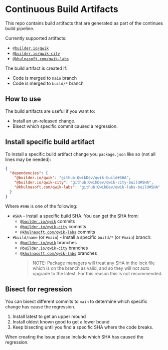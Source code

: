 # Continuous Build Artifacts

This repo contains build artifacts that are generated as part of the continues build pipeline.

Currently supported artifacts:

- [`@builder.io/qwik`](https://github.com/QwikDev/qwik-build)
- [`@builder.io/qwik-city`](https://github.com/QwikDev/qwik-city-build)
- [`@khulnasoft.com/qwik-labs`](https://github.com/QwikDev/qwik-labs-build)

The build artifact is created if:

- Code is merged to `main` branch
- Code is merged to `build/*` branch

## How to use

The build artifacts are useful if you want to:

- Install an un-released change.
- Bisect which specific commit caused a regression.

## Install specific build artifact

To install a specific build artifact change you `package.json` like so (not all lines may be needed):

```json
{
  "dependencies": {
    "@builder.io/qwik": "github:QwikDev/qwik-build#SHA",
    "@builder.io/qwik-city": "github:QwikDev/qwik-city-build#SHA",
    "@khulnasoft.com/qwik-labs": "github:QwikDev/qwik-labs-build#SHA"
  }
}
```

Where `#SHA` is one of the following:

- `#SHA` - Install a specific build SHA. You can get the SHA from:
  - [`@builder.io/qwik`](https://github.com/QwikDev/qwik-build/commits/) commits
  - [`@builder.io/qwik-city`](https://github.com/QwikDev/qwik-city-build/commits/) commits
  - [`@khulnasoft.com/qwik-labs`](https://github.com/QwikDev/qwik-labs-build/commits/) commits
- `#build/name` (or `#main`) - Install a specific `build/*` (or `#main`) branch:
  - [`@builder.io/qwik`](https://github.com/QwikDev/qwik-build/branches/) branches
  - [`@builder.io/qwik-city`](https://github.com/QwikDev/qwik-city-build/branches/) branches
  - [`@khulnasoft.com/qwik-labs`](https://github.com/QwikDev/qwik-labs-build/branches/) branches
    > NOTE: Package managers will treat any SHA in the lock file which is on the branch as valid, and so they will not auto upgrade to the latest. For this reason this is not recommended.

## Bisect for regression

You can bisect different commits to `main` to determine which specific change has cause the regression.

1. Install latest to get an upper mound
2. Install oldest known good to get a lower bound
3. Keep bisecting until you find a specific SHA where the code breaks.

When creating the issue please include which SHA has caused the regression.
